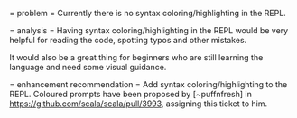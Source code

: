 = problem =
Currently there is no syntax coloring/highlighting in the REPL.

= analysis =
Having syntax coloring/highlighting in the REPL would be very helpful for reading the code, spotting typos and other mistakes.

It would also be a great thing for beginners who are still learning the language and need some visual guidance.

= enhancement recommendation =
Add syntax coloring/highlighting to the REPL.
Coloured prompts have been proposed by [~puffnfresh] in https://github.com/scala/scala/pull/3993, assigning this ticket to him.
